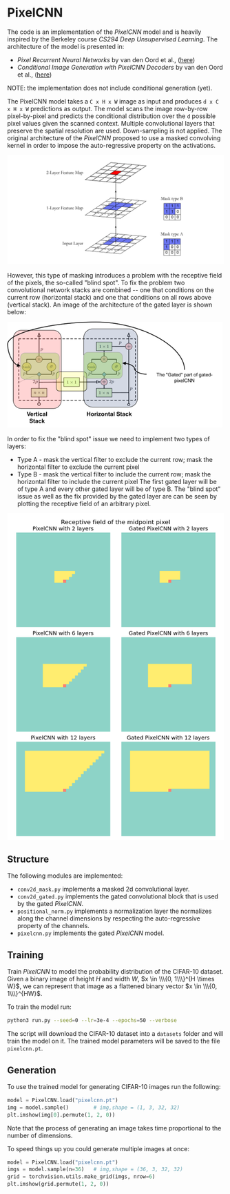 # PixelCNN

The code is an implementation of the *PixelCNN* model and is heavily inspired by
the Berkeley course *CS294 Deep Unsupervised Learning*. The architecture of the
model is presented in:
  * *Pixel Recurrent Neural Networks* by van den Oord et al.,
  ([here](https://arxiv.org/abs/1601.06759))
  * *Conditional Image Generation with PixelCNN Decoders* by van den Oord et al.,
  ([here](https://arxiv.org/abs/1606.05328))

NOTE: the implementation does not include conditional generation (yet).

The PixelCNN model takes a `C x H x W` image as input and produces `d x C x H x W`
predictions as output. The model scans the image row-by-row pixel-by-pixel
and predicts the conditional distribution over the `d` possible pixel values
given the scanned context. Multiple convolutional layers that preserve the spatial
resolution are used. Down-sampling is not applied. The original architecture of
the *PixelCNN* proposed to use a masked convolving kernel in order to impose
the auto-regressive property on the activations.

!["Model Architecture"](img/pixelcnn.png)

However, this type of masking introduces a problem with the receptive field of
the pixels, the so-called "blind spot". To fix the problem two convolutional
network stacks are combined -- one that conditions on the current row (horizontal
stack) and one that conditions on all rows above (vertical stack). An image of
the architecture of the gated layer is shown below:

!["Gated block"](img/gated_block.png)

In order to fix the "blind spot" issue we need to implement two types of layers:
  * Type A - mask the vertical filter to exclude the current row; mask the
    horizontal filter to exclude the current pixel
  * Type B - mask the vertical filter to include the current row; mask the
    horizontal filter to include the current pixel
The first gated layer will be of type A and every other gated layer will be of
type B. The "blind spot" issue as well as the fix provided by the gated layer
are can be seen by plotting the receptive field of an arbitrary pixel.

!["Receptive field"](img/receptive_field.png)

## Structure
The following modules are implemented:

  * `conv2d_mask.py` implements a masked 2d convolutional layer.
  * `conv2d_gated.py` implements the gated convolutional block that is used by
    the gated *PixelCNN*.
  * `positional_norm.py` implements a normalization layer the normalizes along
    the channel dimensions by respecting the auto-regressive property of the
    channels.
  * `pixelcnn.py` implements the gated *PixelCNN* model.


## Training
Train *PixelCNN* to model the probability distribution of the CIFAR-10 dataset.
Given a binary image of height $H$ and width $W$, $x \in \\\{0, 1\\\}^{H \times W}$,
we can represent that image as a flattened binary vector $x \in \\\{0, 1\\\}^{HW}$.

To train the model run:
```bash
python3 run.py --seed=0 --lr=3e-4 --epochs=50 --verbose
```

The script will download the CIFAR-10 dataset into a `datasets` folder and will
train the model on it. The trained model parameters will be saved to the file
`pixelcnn.pt`.


## Generation
To use the trained model for generating CIFAR-10 images run the following:
```python
model = PixelCNN.load("pixelcnn.pt")
img = model.sample()        # img,shape = (1, 3, 32, 32)
plt.imshow(img[0].permute(1, 2, 0))
```
Note that the process of generating an image takes time proportional to the
number of dimensions.

To speed things up you could generate multiple images at once:
```python
model = PixelCNN.load("pixelcnn.pt")
imgs = model.sample(n=36)   # img,shape = (36, 3, 32, 32)
grid = torchvision.utils.make_grid(imgs, nrow=6)
plt.imshow(grid.permute(1, 2, 0))
```